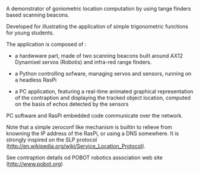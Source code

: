 A demonstrator of goniometric location computation by using
tange finders based scanning beacons.

Developed for illustrating the application of simple
trigonometric functions for young students.

The application is composed of :

- a hardwware part, made of two scanning beacons built
around AX12 Dynamixel servos (Robotis) and infra-red
range finders. 

- a Python controlling sofware, managing servos and sensors,
running on a headless RasPi

- a PC application, featuring a real-time animated
graphical representation of the contraption and displaying
the tracked object location, computed on the basis of 
echos detected by the sensors

PC software and RasPi embedded code communicate over the network.

Note that a simple zeroconf like mechanism is builtin to relieve
from knowning the IP address of the RasPi, or using a DNS somewhere.
It is strongly inspired on the SLP protocol 
(http://en.wikipedia.org/wiki/Service_Location_Protocol).

See contraption details od POBOT robotics association web site
(http://www.pobot.org)

